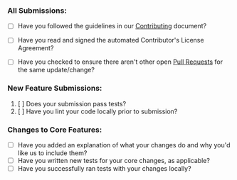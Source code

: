 ### All Submissions:

* [ ] Have you followed the guidelines in our [Contributing](https://github.com/paypay/paypayopa-sdk-node/blob/master/CONTRIBUTING.md) document?
* [ ] Have you read and signed the automated Contributor's License Agreement?
* [ ] Have you checked to ensure there aren't other open [Pull Requests](https://github.com/paypay/paypayopa-sdk-node/pull) for the same update/change?


### New Feature Submissions:

1. [ ] Does your submission pass tests?
2. [ ] Have you lint your code locally prior to submission?

### Changes to Core Features:

* [ ] Have you added an explanation of what your changes do and why you'd like us to include them?
* [ ] Have you written new tests for your core changes, as applicable?
* [ ] Have you successfully ran tests with your changes locally?

